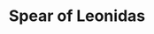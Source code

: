 ---
title: Spear of Leonidas
description: In Assassin's Creed lore, the Spear of Leonidas is an ancient, powerful artifact and a piece of Eden, wielded by King Leonidas of Sparta.
pubDate: 2024-11-24
image:
   url: '/images/sidequests/spear.webp'
---